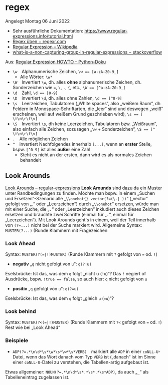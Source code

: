 # regex
Angelegt Montag 06 Juni 2022


* Sehr ausführliche Dokumentation: <https://www.regular-expressions.info/tutorial.html>
* [Regex üben − regexr.com](https://regexr.com/)
* [Regular Expression – Wikipedia](https://en.wikipedia.org/wiki/Regular_expression)
* [what-is-a-non-capturing-group-in-regular-expressions − stackoverflow](https://stackoverflow.com/questions/3512471/what-is-a-non-capturing-group-in-regular-expressions)



Aus: [Regular Expression HOWTO – Python-Doku](https://docs.python.org/3/howto/regex.html)

* ``\w  ``Alphanumerische Zeichen, ``\w == [a-zA-Z0-9_]``
	* Alle Wörter: ``\w*``
* ``\W  ``Invertiert ``\w``, dh. alles **ohne** alphanumerische Zeichen, dh. Sonderzeichen wie ``=``, ``\``, ``.``, ``{``, etc., ``\W == [^a-zA-Z0-9_]``
* ``\d  ``Zahl, ``\d == [0-9]``
* ``\D  ``invertiert ``\d``, dh. alles ohne Zahlen, ``\d == [^0-9]``
* ``\s  ``Leerzeichen, Tabulatoren („White spaces“, also „weißem Raum“, dh Feldern in Monospace-Schriftarten, die „leer“ sind und deswegen „weiß“ erscheinen, weil auf weißem Grund geschrieben wird), ``\s == [ \t\n\r\f\v]``
* ``\S  ``Invertiert ``\s``, dh keine Leerzeichen, Tabulatoren bzw. „Weißraum“, also einfach alle Zeichen, sozusagen „``\w`` + Sonderzeichen“, ``\S == [^ \t\n\r\f\v]``
* ``.  ``Alle möglichen Zeichen
* ``^  ``invertiert Nachfolgendes innerhalb ``[...]``, wenn an **erster** Stelle, bspw. ``[^0-9]`` ist alles **außer** eine Zahl
	* Steht es nicht an der ersten, dann wird es als normales Zeichen behandelt


Look Arounds
------------
[Look Arounds – regular-expressions](https://www.regular-expressions.info/lookaround.html)
**Look Arounds** sind dazu da ein Muster unter Randbedingungen zu finden. Möchte man bspw. in einem „Suchen und Ersetzen“-Szenario alle „``\\onehot{} vector(?=(\.| ))``“ („vector“ gefolgt von „.“ oder „Leerzeichen“) durch „``\\onehot``“ ersetzen, würde man mit einer Suche, die „``.``“ oder „Leerzeichen“ inkludiert auch dieses Zeichen ersetzen und bräuchte zwei Schritte (einmal für „``.``“, einmal für „Leerzeichen“). Mit Look Arounds geht's in einem, weil der Teil innerhalb von ``(?=...)`` nicht bei der Suche markiert wird.
Allgemeine Syntax:
``MUSTER(?...)`` (Runde Klammern mit Fragezeichen

### Look Ahead
Syntax:
``MUSTER(?(=|!)MUSTER)`` (Runde Klammern mit ``?`` gefolgt von ``=`` od. ``!``)

* **negativ** „``q`` nicht gefolgt von ``u``“: ``q(?!u)``

Eselsbrücke: Ist das, was dem ``q`` folgt „nicht u (``!u``)“? Das ``!`` negiert of Ausdrücke, bspw. ``!true == false``, so auch hier: ``q`` nicht gefolgt von ``u``

* **positiv** „``q`` gefolgt von ``u``“: ``q(?=u)``

Eselsbrücke: Ist das, was dem ``q`` folgt „gleich ``u`` (``=u``)“?

### Look behind
Syntax:
``MUSTER(?<(=|!)MUSTER)`` (Runde Klammern mit ``?<`` gefolgt von ``=`` od. ``!``)
Rest wie bei „Look Ahead“

### Beispiele

* ``ADP(?=.*\n\d*\s*\w*\s*\w*\s*VERB)  ``markiert alle ``ADP`` in einer ``coNLL-U``-Datei, wenn das Wort danach vom Typ ``VERB`` ist („danach“ ist im Sinne einer ``coNLL-U``-Datei zu verstehen, die Tabellen-artig aufgebaut ist.

Etwas allgemeiner: ``NOUN(?=.*\n\d*\s*.*\s*.*\s*ADP)``, da auch „``_``“ als Tabelleneintrag zugelassen ist.


